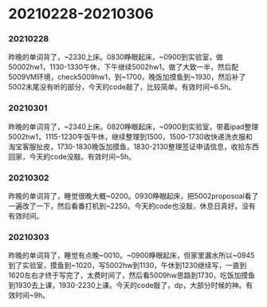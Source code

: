 # 20210228-20210306

### 20210228

昨晚的单词背了，\~2330上床。0830睁眼起床，\~0900到实验室，做50002hw1，1130-1330午休，下午继续5002hw1，做了大致一半，然后配5009VM环境，check5009hw1，到\~1700，晚饭加摸鱼到\~1930，然后补了5002末尾没有听的部分，今天的code敲了，比较简单。有效时间\~6.5h。

### 20210301

昨晚的单词背了，\~2340上床。0820睁眼起床，\~0900到实验室，带着ipad整理5002hw1，1115-1230午饭午休，继续整理到1500，1500-1730收快递洗衣服和淘宝客服扯皮，1730-1830晚饭加摸鱼，1830-2130整理签证申请信息，收拾东西回家，今天的code没敲。有效时间\~5h。

### 20210302

昨晚的单词背了，睡觉很晚大概\~0200。0930睁眼起床，把5002proposoal看了一遍改了一下，然后看番打机到\~2250。今天的code也没敲，休息日真好。没有有效时间。

### 20210303

昨晚的单词背了，睡觉有点晚\~0010。\~0900睁眼起床，但家里漏水所以\~0945到了实验室，摸鱼到\~1020，写5002hw到1130，午休到1230继续写，一直到1620左右才终于写完了，太费时间了，然后看5009hw思路到1730，吃饭加摸鱼到1930去上课，1930-2230上课。今天的code敲了，dp，大部分时候的神。有效时间\~9h。
